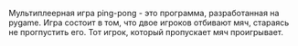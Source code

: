 Мультиплеерная игра ping-pong - это программа, разработанная на pygame. Игра состоит в том, что двое игроков отбивают мяч, стараясь не прогпустить его. Тот игрок, который пропускает мяч проигрывает.
